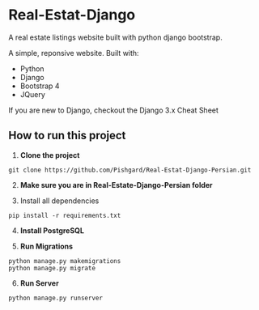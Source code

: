 # Real-Estat-Django
A real estate listings website built with python django bootstrap.

A simple, reponsive website. Built with:

- Python
- Django
- Bootstrap 4
- JQuery

If you are new to Django, checkout the Django 3.x Cheat Sheet

## How to run this project

1. **Clone the project**
```
git clone https://github.com/Pishgard/Real-Estat-Django-Persian.git
```

2. **Make sure you are in Real-Estate-Django-Persian folder**

3. Install all dependencies
```
pip install -r requirements.txt
```

4. **Install PostgreSQL**

5. **Run Migrations**
```
python manage.py makemigrations
python manage.py migrate
```

6. **Run Server**
```
python manage.py runserver
```
